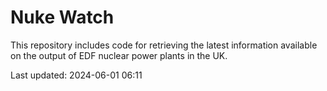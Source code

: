 # Nuke Watch

This repository includes code for retrieving the latest information available on the output of EDF nuclear power plants in the UK.

Last updated: 2024-06-01 06:11